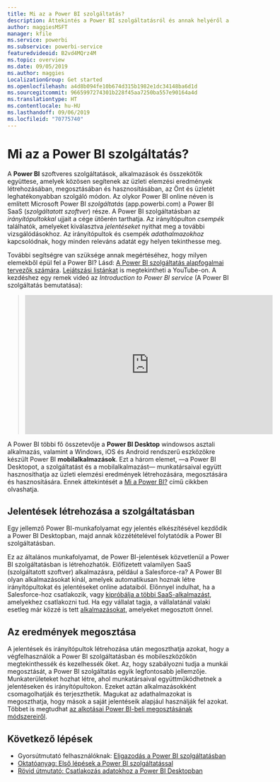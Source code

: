 ```yaml
---
title: Mi az a Power BI szolgáltatás?
description: Áttekintés a Power BI szolgáltatásról és annak helyéről a Power BI más alkotórészei között.
author: maggiesMSFT
manager: kfile
ms.service: powerbi
ms.subservice: powerbi-service
featuredvideoid: B2vd4MQrz4M
ms.topic: overview
ms.date: 09/05/2019
ms.author: maggies
LocalizationGroup: Get started
ms.openlocfilehash: a4d8b094fe10b674d315b1982e1dc34148ba6d1d
ms.sourcegitcommit: 9665997274301b228f45aa7250ba557e90164a4d
ms.translationtype: HT
ms.contentlocale: hu-HU
ms.lasthandoff: 09/06/2019
ms.locfileid: "70775740"
---
```

# <a name="what-is-the-power-bi-service"></a>Mi az a Power BI szolgáltatás?
A **Power BI** szoftveres szolgáltatások, alkalmazások és összekötők együttese, amelyek közösen segítenek az üzleti elemzési eredmények létrehozásában, megosztásában és hasznosításában, az Önt és üzletét leghatékonyabban szolgáló módon. Az olykor Power BI online néven is említett Microsoft Power BI *szolgáltatás* (app.powerbi.com) a Power BI SaaS (*szolgáltatott szoftver*) része. A Power BI szolgáltatásban az *irányítópultokkal* ujjait a cége ütőerén tarthatja. Az irányítópulton *csempék* találhatók, amelyeket kiválasztva *jelentéseket* nyithat meg a további vizsgálódásokhoz. Az irányítópultok és csempék *adathalmazokhoz* kapcsolódnak, hogy minden releváns adatát egy helyen tekinthesse meg. 

További segítségre van szüksége annak megértéséhez, hogy milyen elemekből épül fel a Power BI? Lásd: [A Power BI szolgáltatás alapfogalmai tervezők számára](service-basic-concepts.md). [Lejátszási listánkat](https://www.youtube.com/playlist?list=PL1N57mwBHtN0JFoKSR0n-tBkUJHeMP2cP) is megtekintheti a YouTube-on. A kezdéshez egy remek videó az *Introduction to Power BI service* (A Power BI szolgáltatás bemutatása):

> 
> <iframe width="560" height="315" src="https://www.youtube.com/embed/B2vd4MQrz4M" frameborder="0" allowfullscreen></iframe>
> 

A Power BI többi fő összetevője a **Power BI Desktop** windowsos asztali alkalmazás, valamint a Windows, iOS és Android rendszerű eszközökre készült Power BI **mobilalkalmazások**. Ezt a három elemet, &mdash;a Power BI Desktopot, a szolgáltatást és a mobilalkalmazást&mdash; munkatársaival együtt hasznosíthatja az üzleti elemzési eredmények létrehozására, megosztására és hasznosítására. Ennek áttekintését a [Mi a Power BI?](power-bi-overview.md) című cikkben olvashatja.

## <a name="creating-reports-in-the-service"></a>Jelentések létrehozása a szolgáltatásban
Egy jellemző Power BI-munkafolyamat egy jelentés elkészítésével kezdődik a Power BI Desktopban, majd annak közzétételével folytatódik a Power BI szolgáltatásban.  

Ez az általános munkafolyamat, de Power BI-jelentések közvetlenül a Power BI szolgáltatásban is létrehozhatók. Előfizetett valamilyen SaaS (szolgáltatott szoftver) alkalmazásra, például a Salesforce-ra? A Power BI olyan alkalmazásokat kínál, amelyek automatikusan hoznak létre irányítópultokat és jelentéseket online adataiból. Előnnyel indulhat, ha a Salesforce-hoz csatlakozik, vagy [kipróbálja a többi SaaS-alkalmazást](service-get-data.md), amelyekhez csatlakozni tud. Ha egy vállalat tagja, a vállalatánál valaki esetleg már közzé is tett [alkalmazásokat](service-create-distribute-apps.md), amelyeket megosztott önnel.

## <a name="sharing-your-findings"></a>Az eredmények megosztása 

A jelentések és irányítópultok létrehozása után megoszthatja azokat, hogy a végfelhasználók a Power BI szolgáltatásban és mobileszközökön megtekinthessék és kezelhessék őket. Az, hogy szabályozni tudja a munkái megosztását, a Power BI szolgáltatás egyik legfontosabb jellemzője. Munkaterületeket hozhat létre, ahol munkatársaival együttműködhetnek a jelentéseken és irányítópultokon. Ezeket aztán alkalmazásokként csomagolhatják és terjeszthetik. Magukat az adathalmazokat is megoszthatja, hogy mások a saját jelentéseik alapjául használják fel azokat. Többet is megtudhat [az alkotásai Power BI-beli megosztásának módszereiről](service-how-to-collaborate-distribute-dashboards-reports.md).

## <a name="next-steps"></a>Következő lépések
- Gyorsútmutató felhasználóknak: [Eligazodás a Power BI szolgáltatásban](consumer/end-user-experience.md)   
- [Oktatóanyag: Első lépések a Power BI szolgáltatással](service-get-started.md)
- [Rövid útmutató: Csatlakozás adatokhoz a Power BI Desktopban](desktop-quickstart-connect-to-data.md)
